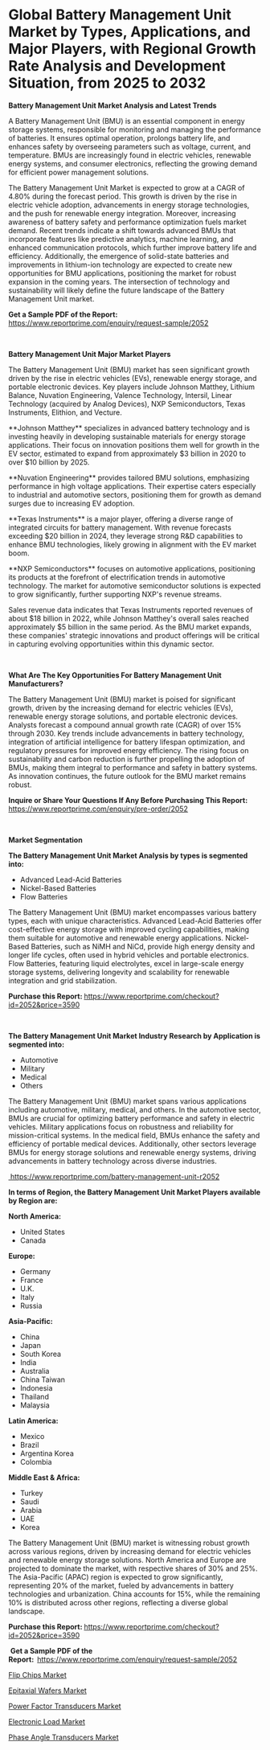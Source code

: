 <p><h1>Global Battery Management Unit Market by Types, Applications, and Major Players, with Regional Growth Rate Analysis and Development Situation, from 2025 to 2032</h1></p><p><strong>Battery Management Unit Market Analysis and Latest Trends</strong></p>
<p><p>A Battery Management Unit (BMU) is an essential component in energy storage systems, responsible for monitoring and managing the performance of batteries. It ensures optimal operation, prolongs battery life, and enhances safety by overseeing parameters such as voltage, current, and temperature. BMUs are increasingly found in electric vehicles, renewable energy systems, and consumer electronics, reflecting the growing demand for efficient power management solutions.</p><p>The Battery Management Unit Market is expected to grow at a CAGR of 4.80% during the forecast period. This growth is driven by the rise in electric vehicle adoption, advancements in energy storage technologies, and the push for renewable energy integration. Moreover, increasing awareness of battery safety and performance optimization fuels market demand. Recent trends indicate a shift towards advanced BMUs that incorporate features like predictive analytics, machine learning, and enhanced communication protocols, which further improve battery life and efficiency. Additionally, the emergence of solid-state batteries and improvements in lithium-ion technology are expected to create new opportunities for BMU applications, positioning the market for robust expansion in the coming years. The intersection of technology and sustainability will likely define the future landscape of the Battery Management Unit market.</p></p>
<p><strong>Get a Sample PDF of the Report:&nbsp;</strong> <a href="https://www.reportprime.com/enquiry/request-sample/2052?utm_campaign=113&utm_medium=2&utm_source=Github&utm_content=ia&utm_term=18032025&utm_id=battery-management-unit">https://www.reportprime.com/enquiry/request-sample/2052</a></p>
<p>&nbsp;</p>
<p><strong>Battery Management Unit Major Market Players</strong></p>
<p><p>The Battery Management Unit (BMU) market has seen significant growth driven by the rise in electric vehicles (EVs), renewable energy storage, and portable electronic devices. Key players include Johnson Matthey, Lithium Balance, Nuvation Engineering, Valence Technology, Intersil, Linear Technology (acquired by Analog Devices), NXP Semiconductors, Texas Instruments, Elithion, and Vecture.</p><p>**Johnson Matthey** specializes in advanced battery technology and is investing heavily in developing sustainable materials for energy storage applications. Their focus on innovation positions them well for growth in the EV sector, estimated to expand from approximately $3 billion in 2020 to over $10 billion by 2025.</p><p>**Nuvation Engineering** provides tailored BMU solutions, emphasizing performance in high voltage applications. Their expertise caters especially to industrial and automotive sectors, positioning them for growth as demand surges due to increasing EV adoption.</p><p>**Texas Instruments** is a major player, offering a diverse range of integrated circuits for battery management. With revenue forecasts exceeding $20 billion in 2024, they leverage strong R&D capabilities to enhance BMU technologies, likely growing in alignment with the EV market boom.</p><p>**NXP Semiconductors** focuses on automotive applications, positioning its products at the forefront of electrification trends in automotive technology. The market for automotive semiconductor solutions is expected to grow significantly, further supporting NXP's revenue streams.</p><p>Sales revenue data indicates that Texas Instruments reported revenues of about $18 billion in 2022, while Johnson Matthey's overall sales reached approximately $5 billion in the same period. As the BMU market expands, these companies' strategic innovations and product offerings will be critical in capturing evolving opportunities within this dynamic sector.</p></p>
<p>&nbsp;</p>
<p><strong>What Are The Key Opportunities For Battery Management Unit Manufacturers?</strong></p>
<p><p>The Battery Management Unit (BMU) market is poised for significant growth, driven by the increasing demand for electric vehicles (EVs), renewable energy storage solutions, and portable electronic devices. Analysts forecast a compound annual growth rate (CAGR) of over 15% through 2030. Key trends include advancements in battery technology, integration of artificial intelligence for battery lifespan optimization, and regulatory pressures for improved energy efficiency. The rising focus on sustainability and carbon reduction is further propelling the adoption of BMUs, making them integral to performance and safety in battery systems. As innovation continues, the future outlook for the BMU market remains robust.</p></p>
<p><strong>Inquire or Share Your Questions If Any Before Purchasing This Report:</strong> <a href="https://www.reportprime.com/enquiry/pre-order/2052?utm_campaign=113&utm_medium=2&utm_source=Github&utm_content=ia&utm_term=18032025&utm_id=battery-management-unit">https://www.reportprime.com/enquiry/pre-order/2052</a></p>
<p>&nbsp;</p>
<p><strong>Market Segmentation</strong></p>
<p><strong>The Battery Management Unit Market Analysis by types is segmented into:</strong></p>
<p><ul><li>Advanced Lead-Acid Batteries</li><li>Nickel-Based Batteries</li><li>Flow Batteries</li></ul></p>
<p><p>The Battery Management Unit (BMU) market encompasses various battery types, each with unique characteristics. Advanced Lead-Acid Batteries offer cost-effective energy storage with improved cycling capabilities, making them suitable for automotive and renewable energy applications. Nickel-Based Batteries, such as NiMH and NiCd, provide high energy density and longer life cycles, often used in hybrid vehicles and portable electronics. Flow Batteries, featuring liquid electrolytes, excel in large-scale energy storage systems, delivering longevity and scalability for renewable integration and grid stabilization.</p></p>
<p><strong>Purchase this Report:&nbsp;</strong><a href="https://www.reportprime.com/checkout?id=2052&price=3590&utm_campaign=113&utm_medium=2&utm_source=Github&utm_content=ia&utm_term=18032025&utm_id=battery-management-unit">https://www.reportprime.com/checkout?id=2052&price=3590</a></p>
<p>&nbsp;</p>
<p><strong>The Battery Management Unit Market Industry Research by Application is segmented into:</strong></p>
<p><ul><li>Automotive</li><li>Military</li><li>Medical</li><li>Others</li></ul></p>
<p><p>The Battery Management Unit (BMU) market spans various applications including automotive, military, medical, and others. In the automotive sector, BMUs are crucial for optimizing battery performance and safety in electric vehicles. Military applications focus on robustness and reliability for mission-critical systems. In the medical field, BMUs enhance the safety and efficiency of portable medical devices. Additionally, other sectors leverage BMUs for energy storage solutions and renewable energy systems, driving advancements in battery technology across diverse industries.</p></p>
<p><a href="https://www.reportprime.com/battery-management-unit-r2052?utm_campaign=113&utm_medium=2&utm_source=Github&utm_content=ia&utm_term=18032025&utm_id=battery-management-unit">&nbsp;https://www.reportprime.com/battery-management-unit-r2052</a></p>
<p><strong>In terms of Region, the Battery Management Unit Market Players available by Region are:</strong></p>
<p>
    <p> <strong> North America: </strong>
        <ul>
            <li>United States</li>
            <li>Canada</li>
        </ul>
        </p> 
    <p> <strong> Europe: </strong>
        <ul>
            <li>Germany</li>
            <li>France</li>
            <li>U.K.</li>
            <li>Italy</li>
            <li>Russia</li>
        </ul>
        </p> 
    <p> <strong> Asia-Pacific: </strong>
        <ul>
            <li>China</li>
            <li>Japan</li>
            <li>South Korea</li>
            <li>India</li>
            <li>Australia</li>
            <li>China Taiwan</li>
            <li>Indonesia</li>
            <li>Thailand</li>
            <li>Malaysia</li>
        </ul>
        </p> 
    <p> <strong> Latin America: </strong>
        <ul>
            <li>Mexico</li>
            <li>Brazil</li>
            <li>Argentina Korea</li>
            <li>Colombia</li>
        </ul>
        </p> 
    <p> <strong> Middle East & Africa: </strong>
        <ul>
            <li>Turkey</li>
            <li>Saudi</li>
            <li>Arabia</li>
            <li>UAE</li>
            <li>Korea</li>
        </ul>
    </p>
    </p>
<p><p>The Battery Management Unit (BMU) market is witnessing robust growth across various regions, driven by increasing demand for electric vehicles and renewable energy storage solutions. North America and Europe are projected to dominate the market, with respective shares of 30% and 25%. The Asia-Pacific (APAC) region is expected to grow significantly, representing 20% of the market, fueled by advancements in battery technologies and urbanization. China accounts for 15%, while the remaining 10% is distributed across other regions, reflecting a diverse global landscape.</p></p>
<p><strong>Purchase this Report: </strong><a href="https://www.reportprime.com/checkout?id=2052&price=3590&utm_campaign=113&utm_medium=2&utm_source=Github&utm_content=ia&utm_term=18032025&utm_id=battery-management-unit">https://www.reportprime.com/checkout?id=2052&price=3590</a></p>
<p>&nbsp;<strong>Get a Sample PDF of the Report:&nbsp;&nbsp;</strong><a href="https://www.reportprime.com/enquiry/request-sample/2052?utm_campaign=113&utm_medium=2&utm_source=Github&utm_content=ia&utm_term=18032025&utm_id=battery-management-unit">https://www.reportprime.com/enquiry/request-sample/2052</a></p>
<p><strong></strong></p>
<p><p><a href="https://github.com/LilianFaulkner65/Market-Research-Report-List-2/blob/main/flip-chips-market.md?utm_campaign=113&utm_medium=2&utm_source=Github&utm_content=ia&utm_term=18032025&utm_id=battery-management-unit">Flip Chips Market</a></p><p><a href="https://github.com/SamiaChowdhury801/Market-Research-Report-List-2/blob/main/epitaxial-wafers-market.md?utm_campaign=113&utm_medium=2&utm_source=Github&utm_content=ia&utm_term=18032025&utm_id=battery-management-unit">Epitaxial Wafers Market</a></p><p><a href="https://github.com/rileymgdorcas/Market-Research-Report-List-1/blob/main/power-factor-transducers-market.md?utm_campaign=113&utm_medium=2&utm_source=Github&utm_content=ia&utm_term=18032025&utm_id=battery-management-unit">Power Factor Transducers Market</a></p><p><a href="https://github.com/semiensamuel72378/Market-Research-Report-List-1/blob/main/electronic-load-market.md?utm_campaign=113&utm_medium=2&utm_source=Github&utm_content=ia&utm_term=18032025&utm_id=battery-management-unit">Electronic Load Market</a></p><p><a href="https://github.com/lehumiston1971679/Market-Research-Report-List-1/blob/main/phase-angle-transducers-market.md?utm_campaign=113&utm_medium=2&utm_source=Github&utm_content=ia&utm_term=18032025&utm_id=battery-management-unit">Phase Angle Transducers Market</a></p></p>